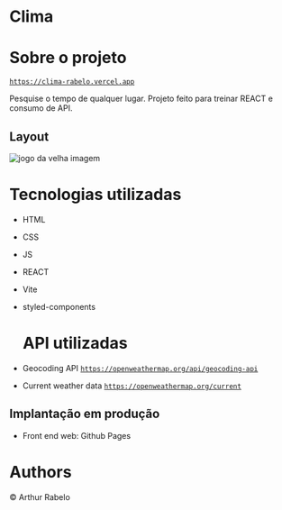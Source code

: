 # Clima

# Sobre o projeto

<code>https://clima-rabelo.vercel.app</code>

 Pesquise o tempo de qualquer lugar.
 Projeto feito para treinar REACT e consumo de API.

## Layout
![jogo da velha imagem](https://github.com/ArthurRabel/metereologia/blob/main/public/readme/Print.png)

# Tecnologias utilizadas
- HTML
- CSS
- JS
- REACT
- Vite
- styled-components

  # API utilizadas
- Geocoding API <code>https://openweathermap.org/api/geocoding-api</code>
- Current weather data <code>https://openweathermap.org/current</code>
  
## Implantação em produção
- Front end web: Github Pages

# Authors
© Arthur Rabelo
